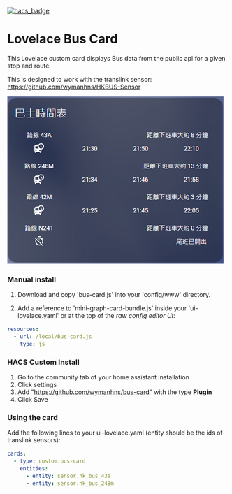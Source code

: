 [![hacs_badge](https://img.shields.io/badge/HACS-Custom-orange.svg)](https://github.com/custom-components/hacs)

# Lovelace Bus Card 

This Lovelace custom card displays Bus data from the public api for a given stop and route.

This is designed to work with the translink sensor: https://github.com/wymanhns/HKBUS-Sensor

![Preview](https://github.com/wymanhns/bus-card/blob/main/BUS_Card.png?raw=true)



### Manual install
1. Download and copy 'bus-card.js' into your 'config/www' directory.

2. Add a reference to 'mini-graph-card-bundle.js' inside your 'ui-lovelace.yaml' or at the top of the *raw config editor UI*:

```yaml
resources:
  - url: /local/bus-card.js
    type: js
```

### HACS Custom Install

1. Go to the community tab of your home assistant installation
2. Click settings
3. Add "https://github.com/wymanhns/bus-card" with the type **Plugin**
4. Click Save

###  Using the card

Add the following lines to your ui-lovelace.yaml (entity should be the ids of translink sensors):

```yaml
cards:
  - type: custom:bus-card
    entities:
      - entity: sensor.hk_bus_43a
      - entity: sensor.hk_bus_248m

```
